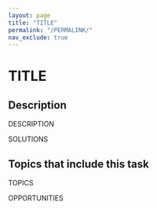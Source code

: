 ```yaml
---
layout: page
title: "TITLE"
permalink: "/PERMALINK/"
nav_exclude: true
---
```


# TITLE

## Description

DESCRIPTION

SOLUTIONS

## Topics that include this task

TOPICS

OPPORTUNITIES
